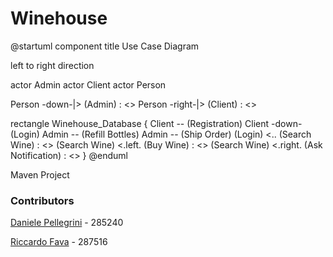 # Winehouse

@startuml component
title Use Case Diagram

left to right direction

actor Admin
actor Client
actor Person

Person -down-|> (Admin) : <<inheritance>>
Person -right-|> (Client) : <<inheritance>>

rectangle  Winehouse_Database {
    Client -- (Registration)
    Client -down- (Login)
    Admin -- (Refill Bottles)
    Admin -- (Ship Order)
    (Login) <.. (Search Wine) : <<extends>>
    (Search Wine) <.left. (Buy Wine) : <<extends>>
    (Search Wine) <.right. (Ask Notification) : <<extends>>
}
@enduml

Maven Project

### Contributors

[Daniele Pellegrini](https://github.com/danielepelleg) - 285240

[Riccardo Fava](https://github.com/BeleRicks11) - 287516
